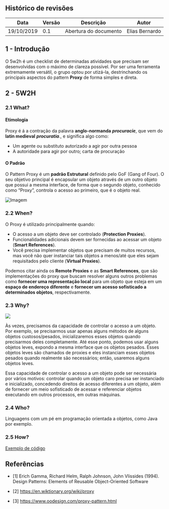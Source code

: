 ## Histórico de revisões

|Data|Versão|Descrição|Autor|
|-|-|-|-|
|19/10/2019|0.1| Abertura do documento |Elias Bernardo|

## 1 - Introdução

O 5w2h é um checklist de determinadas atividades que precisam ser desenvolvidas com o máximo de clareza possível. Por ser uma ferramenta extremamente versátil, o grupo optou por utizá-la, destrinchando os principais aspectos do pattern __Proxy__ de forma simples e direta.

## 2 - 5W2H

### 2.1 What?

#### Etimologia

Proxy é á a contração da palavra __anglo-normanda__ ***procuracie***, que vem do __latin medieval__ ***procuratia***., e significa algo como:

 - Um agente ou substituto autorizado a agir por outra pessoa
 - A autoridade para agir por outro; carta de procuração

#### O Padrão

O Pattern Proxy é um __padrão Estrutural__ definido pelo GoF (Gang of Four). O seu objetivo principal é encapsular um objeto através de um outro objeto que possui a mesma interface, de forma que o segundo objeto, conhecido como “Proxy”, controla o acesso ao primeiro, que é o objeto real.

![Imagem](https://upload.wikimedia.org/wikipedia/commons/6/6e/W3sDesign_Proxy_Design_Pattern_UML.jpg)

### 2.2 When?

O Proxy é utilizado principalmente quando:

- O acesso a um objeto deve ser controlado (__Protection Proxies__).
- Funcionalidades adicionais devem ser fornecidas ao acessar um objeto (__Smart References__).
- Você precisa implementar objetos que precisam de muitos recursos, mas você não quer instanciar tais objetos a menos/até que eles sejam requisitados pelo cliente (__Virtual Proxies__).

Podemos citar ainda os __Remote Proxies__ e as __Smart References__, que são implementações do proxy que buscam resolver alguns outros problemas como __fornecer uma representação local__ para um objeto que esteja em um __espaço de endereço diferente__ e __fornecer um acesso sofisticado a determinados objetos__, respectivamente.

### 2.3 Why?

![](https://www.sihui.io/wp-content/uploads/2018/01/img_5a4dc32163a00.png)

Às vezes, precisamos da capacidade de controlar o acesso a um objeto. Por exemplo, se precisarmos usar apenas alguns métodos de alguns objetos custosos/pesados, inicializaremos esses objetos quando precisarmos deles completamente. Até esse ponto, podemos usar alguns objetos leves, expondo a mesma interface que os objetos pesados. Esses objetos leves são chamados de proxies e eles instanciam esses objetos pesados quando realmente são necessários; então, usaremos alguns objetos leves.

Essa capacidade de controlar o acesso a um objeto pode ser necessária por vários motivos: controlar quando um objeto caro precisa ser instanciado e inicializado, concedendo direitos de acesso diferentes a um objeto, além de fornecer um meio sofisticado de acessar e referenciar objetos executando em outros processos, em outras máquinas.


### 2.4 Who?

Linguagens com um pé em programação orientada a objetos, como Java por exemplo.

### 2.5 How?

[Exemplo de código](https://github.com/fga-desenho-2019-2/design_patterns/tree/master/proxy/exemplo%201)

## Referências

- [1] Erich Gamma, Richard Helm, Ralph Johnson, John Vlissides (1994). Design Patterns: Elements of Reusable Object-Oriented Software

- [2] https://en.wiktionary.org/wiki/proxy

- [3] https://www.oodesign.com/proxy-pattern.html

